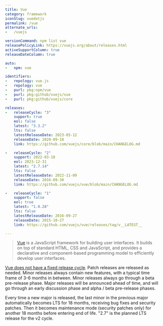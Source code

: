 ```yaml
---
title: Vue
category: framework
iconSlug: vuedotjs
permalink: /vue
alternate_urls:
-   /vuejs

versionCommand: npm list vue
releasePolicyLink: https://vuejs.org/about/releases.html
activeSupportColumn: true
releaseDateColumn: true

auto:
-   npm: vue

identifiers:
-   repology: vue.js
-   repology: vue
-   purl: pkg:npm/vue
-   purl: pkg:github/vuejs/vue
-   purl: pkg:github/vuejs/core

releases:
-   releaseCycle: "3"
    support: true
    eol: false
    latest: "3.3.2"
    lts: false
    latestReleaseDate: 2023-05-12
    releaseDate: 2020-09-18
    link: https://github.com/vuejs/core/blob/main/CHANGELOG.md

-   releaseCycle: "2"
    support: 2022-03-18
    eol: 2023-12-31
    latest: "2.7.14"
    lts: false
    latestReleaseDate: 2022-11-09
    releaseDate: 2016-09-30
    link: https://github.com/vuejs/vue/blob/main/CHANGELOG.md

-   releaseCycle: "1"
    support: false
    eol: true
    latest: "1.0.28"
    lts: false
    latestReleaseDate: 2016-09-27
    releaseDate: 2015-10-27
    link: https://github.com/vuejs/vue/releases/tag/v__LATEST__

---
```


> [Vue](https://vuejs.org/) is a JavaScript framework for building user interfaces. It builds on top
> of standard HTML, CSS and JavaScript, and provides a declarative and component-based programming
> model to efficiently develop user interfaces.

[Vue does not have a fixed release cycle](https://vuejs.org/about/releases.html). Patch releases are
released as needed. Minor releases always contain new features, with a typical time frame of 3-6
months in between. Minor releases always go through a beta pre-release phase. Major releases will be
announced ahead of time, and will go through an early discussion phase and alpha / beta pre-release
phases.

Every time a new major is released, the last minor in the previous major automatically becomes LTS
for 18 months, receiving bug fixes and security patches. Then it becomes maintenance mode
(security patches only) for another 18 months before entering end of life. "2.7" is the planned LTS
release for the v2 cycle.

